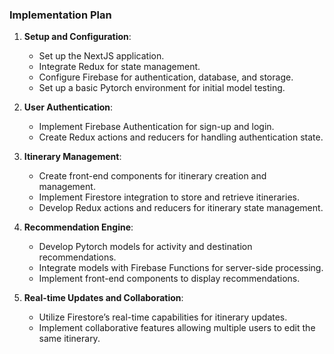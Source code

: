 
### Implementation Plan

1. **Setup and Configuration**:
   - Set up the NextJS application.
   - Integrate Redux for state management.
   - Configure Firebase for authentication, database, and storage.
   - Set up a basic Pytorch environment for initial model testing.

2. **User Authentication**:
   - Implement Firebase Authentication for sign-up and login.
   - Create Redux actions and reducers for handling authentication state.

3. **Itinerary Management**:
   - Create front-end components for itinerary creation and management.
   - Implement Firestore integration to store and retrieve itineraries.
   - Develop Redux actions and reducers for itinerary state management.

4. **Recommendation Engine**:
   - Develop Pytorch models for activity and destination recommendations.
   - Integrate models with Firebase Functions for server-side processing.
   - Implement front-end components to display recommendations.

5. **Real-time Updates and Collaboration**:
   - Utilize Firestore’s real-time capabilities for itinerary updates.
   - Implement collaborative features allowing multiple users to edit the same itinerary.

